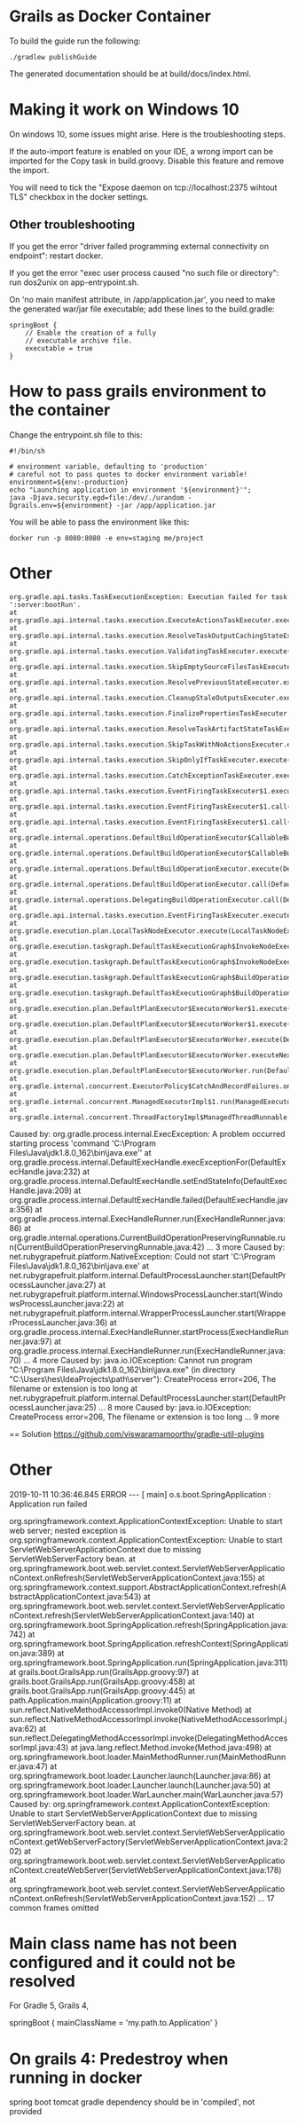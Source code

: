 # Grails as Docker Container

To build the guide run the following:

    ./gradlew publishGuide

The generated documentation should be at build/docs/index.html.

# Making it work on Windows 10

On windows 10, some issues might arise. Here is the troubleshooting steps.

If the auto-import feature is enabled on your IDE, a wrong import can be imported for the Copy task in build.groovy. Disable this feature and remove the import.

You will need to tick the "Expose daemon on tcp://localhost:2375 wihtout TLS" checkbox in the docker settings.


## Other troubleshooting
If you get the error "driver failed programming external connectivity on endpoint": restart docker.

If you get the error "exec user process caused "no such file or directory": run dos2unix on app-entrypoint.sh.

On 'no main manifest attribute, in /app/application.jar', you need to make the generated war/jar file executable; add these lines to the build.gradle:

    springBoot {
        // Enable the creation of a fully
        // executable archive file.
        executable = true
    }

# How to pass grails environment to the container

Change the entrypoint.sh file to this:

    #!/bin/sh
    
    # environment variable, defaulting to 'production'
    # careful not to pass quotes to docker environment variable!
    environment=${env:-production}
    echo "Launching application in environment '${environment}'";
    java -Djava.security.egd=file:/dev/./urandom -Dgrails.env=${environment} -jar /app/application.jar
    
You will be able to pass the environment like this:

    docker run -p 8080:8080 -e env=staging me/project
    
    
# Other
    
    org.gradle.api.tasks.TaskExecutionException: Execution failed for task ':server:bootRun'.
	at org.gradle.api.internal.tasks.execution.ExecuteActionsTaskExecuter.execute(ExecuteActionsTaskExecuter.java:95)
	at org.gradle.api.internal.tasks.execution.ResolveTaskOutputCachingStateExecuter.execute(ResolveTaskOutputCachingStateExecuter.java:91)
	at org.gradle.api.internal.tasks.execution.ValidatingTaskExecuter.execute(ValidatingTaskExecuter.java:57)
	at org.gradle.api.internal.tasks.execution.SkipEmptySourceFilesTaskExecuter.execute(SkipEmptySourceFilesTaskExecuter.java:119)
	at org.gradle.api.internal.tasks.execution.ResolvePreviousStateExecuter.execute(ResolvePreviousStateExecuter.java:43)
	at org.gradle.api.internal.tasks.execution.CleanupStaleOutputsExecuter.execute(CleanupStaleOutputsExecuter.java:93)
	at org.gradle.api.internal.tasks.execution.FinalizePropertiesTaskExecuter.execute(FinalizePropertiesTaskExecuter.java:45)
	at org.gradle.api.internal.tasks.execution.ResolveTaskArtifactStateTaskExecuter.execute(ResolveTaskArtifactStateTaskExecuter.java:94)
	at org.gradle.api.internal.tasks.execution.SkipTaskWithNoActionsExecuter.execute(SkipTaskWithNoActionsExecuter.java:56)
	at org.gradle.api.internal.tasks.execution.SkipOnlyIfTaskExecuter.execute(SkipOnlyIfTaskExecuter.java:55)
	at org.gradle.api.internal.tasks.execution.CatchExceptionTaskExecuter.execute(CatchExceptionTaskExecuter.java:36)
	at org.gradle.api.internal.tasks.execution.EventFiringTaskExecuter$1.executeTask(EventFiringTaskExecuter.java:67)
	at org.gradle.api.internal.tasks.execution.EventFiringTaskExecuter$1.call(EventFiringTaskExecuter.java:52)
	at org.gradle.api.internal.tasks.execution.EventFiringTaskExecuter$1.call(EventFiringTaskExecuter.java:49)
	at org.gradle.internal.operations.DefaultBuildOperationExecutor$CallableBuildOperationWorker.execute(DefaultBuildOperationExecutor.java:315)
	at org.gradle.internal.operations.DefaultBuildOperationExecutor$CallableBuildOperationWorker.execute(DefaultBuildOperationExecutor.java:305)
	at org.gradle.internal.operations.DefaultBuildOperationExecutor.execute(DefaultBuildOperationExecutor.java:175)
	at org.gradle.internal.operations.DefaultBuildOperationExecutor.call(DefaultBuildOperationExecutor.java:101)
	at org.gradle.internal.operations.DelegatingBuildOperationExecutor.call(DelegatingBuildOperationExecutor.java:36)
	at org.gradle.api.internal.tasks.execution.EventFiringTaskExecuter.execute(EventFiringTaskExecuter.java:49)
	at org.gradle.execution.plan.LocalTaskNodeExecutor.execute(LocalTaskNodeExecutor.java:43)
	at org.gradle.execution.taskgraph.DefaultTaskExecutionGraph$InvokeNodeExecutorsAction.execute(DefaultTaskExecutionGraph.java:355)
	at org.gradle.execution.taskgraph.DefaultTaskExecutionGraph$InvokeNodeExecutorsAction.execute(DefaultTaskExecutionGraph.java:343)
	at org.gradle.execution.taskgraph.DefaultTaskExecutionGraph$BuildOperationAwareExecutionAction.execute(DefaultTaskExecutionGraph.java:336)
	at org.gradle.execution.taskgraph.DefaultTaskExecutionGraph$BuildOperationAwareExecutionAction.execute(DefaultTaskExecutionGraph.java:322)
	at org.gradle.execution.plan.DefaultPlanExecutor$ExecutorWorker$1.execute(DefaultPlanExecutor.java:134)
	at org.gradle.execution.plan.DefaultPlanExecutor$ExecutorWorker$1.execute(DefaultPlanExecutor.java:129)
	at org.gradle.execution.plan.DefaultPlanExecutor$ExecutorWorker.execute(DefaultPlanExecutor.java:202)
	at org.gradle.execution.plan.DefaultPlanExecutor$ExecutorWorker.executeNextNode(DefaultPlanExecutor.java:193)
	at org.gradle.execution.plan.DefaultPlanExecutor$ExecutorWorker.run(DefaultPlanExecutor.java:129)
	at org.gradle.internal.concurrent.ExecutorPolicy$CatchAndRecordFailures.onExecute(ExecutorPolicy.java:63)
	at org.gradle.internal.concurrent.ManagedExecutorImpl$1.run(ManagedExecutorImpl.java:46)
	at org.gradle.internal.concurrent.ThreadFactoryImpl$ManagedThreadRunnable.run(ThreadFactoryImpl.java:55)
Caused by: org.gradle.process.internal.ExecException: A problem occurred starting process 'command 'C:\Program Files\Java\jdk1.8.0_162\bin\java.exe''
	at org.gradle.process.internal.DefaultExecHandle.execExceptionFor(DefaultExecHandle.java:232)
	at org.gradle.process.internal.DefaultExecHandle.setEndStateInfo(DefaultExecHandle.java:209)
	at org.gradle.process.internal.DefaultExecHandle.failed(DefaultExecHandle.java:356)
	at org.gradle.process.internal.ExecHandleRunner.run(ExecHandleRunner.java:86)
	at org.gradle.internal.operations.CurrentBuildOperationPreservingRunnable.run(CurrentBuildOperationPreservingRunnable.java:42)
	... 3 more
Caused by: net.rubygrapefruit.platform.NativeException: Could not start 'C:\Program Files\Java\jdk1.8.0_162\bin\java.exe'
	at net.rubygrapefruit.platform.internal.DefaultProcessLauncher.start(DefaultProcessLauncher.java:27)
	at net.rubygrapefruit.platform.internal.WindowsProcessLauncher.start(WindowsProcessLauncher.java:22)
	at net.rubygrapefruit.platform.internal.WrapperProcessLauncher.start(WrapperProcessLauncher.java:36)
	at org.gradle.process.internal.ExecHandleRunner.startProcess(ExecHandleRunner.java:97)
	at org.gradle.process.internal.ExecHandleRunner.run(ExecHandleRunner.java:70)
	... 4 more
Caused by: java.io.IOException: Cannot run program "C:\Program Files\Java\jdk1.8.0_162\bin\java.exe" (in directory "C:\Users\hes\IdeaProjects\path\server"): CreateProcess error=206, The filename or extension is too long
	at net.rubygrapefruit.platform.internal.DefaultProcessLauncher.start(DefaultProcessLauncher.java:25)
	... 8 more
Caused by: java.io.IOException: CreateProcess error=206, The filename or extension is too long
	... 9 more
  
== Solution
https://github.com/viswaramamoorthy/gradle-util-plugins
    
# Other

2019-10-11 10:36:46.845 ERROR --- [           main] o.s.boot.SpringApplication               : Application run failed

org.springframework.context.ApplicationContextException: Unable to start web server; nested exception is org.springframework.context.ApplicationContextException: Unable to start ServletWebServerApplicationContext due to missing ServletWebServerFactory bean.
	at org.springframework.boot.web.servlet.context.ServletWebServerApplicationContext.onRefresh(ServletWebServerApplicationContext.java:155)
	at org.springframework.context.support.AbstractApplicationContext.refresh(AbstractApplicationContext.java:543)
	at org.springframework.boot.web.servlet.context.ServletWebServerApplicationContext.refresh(ServletWebServerApplicationContext.java:140)
	at org.springframework.boot.SpringApplication.refresh(SpringApplication.java:742)
	at org.springframework.boot.SpringApplication.refreshContext(SpringApplication.java:389)
	at org.springframework.boot.SpringApplication.run(SpringApplication.java:311)
	at grails.boot.GrailsApp.run(GrailsApp.groovy:97)
	at grails.boot.GrailsApp.run(GrailsApp.groovy:458)
	at grails.boot.GrailsApp.run(GrailsApp.groovy:445)
	at path.Application.main(Application.groovy:11)
	at sun.reflect.NativeMethodAccessorImpl.invoke0(Native Method)
	at sun.reflect.NativeMethodAccessorImpl.invoke(NativeMethodAccessorImpl.java:62)
	at sun.reflect.DelegatingMethodAccessorImpl.invoke(DelegatingMethodAccessorImpl.java:43)
	at java.lang.reflect.Method.invoke(Method.java:498)
	at org.springframework.boot.loader.MainMethodRunner.run(MainMethodRunner.java:47)
	at org.springframework.boot.loader.Launcher.launch(Launcher.java:86)
	at org.springframework.boot.loader.Launcher.launch(Launcher.java:50)
	at org.springframework.boot.loader.WarLauncher.main(WarLauncher.java:57)
Caused by: org.springframework.context.ApplicationContextException: Unable to start ServletWebServerApplicationContext due to missing ServletWebServerFactory bean.
	at org.springframework.boot.web.servlet.context.ServletWebServerApplicationContext.getWebServerFactory(ServletWebServerApplicationContext.java:202)
	at org.springframework.boot.web.servlet.context.ServletWebServerApplicationContext.createWebServer(ServletWebServerApplicationContext.java:178)
	at org.springframework.boot.web.servlet.context.ServletWebServerApplicationContext.onRefresh(ServletWebServerApplicationContext.java:152)
	... 17 common frames omitted

# Main class name has not been configured and it could not be resolved

For Gradle 5, Grails 4,

springBoot {
    mainClassName = 'my.path.to.Application'
}
    
# On grails 4: Predestroy when running in docker

spring boot tomcat gradle dependency should be in 'compiled', not provided
